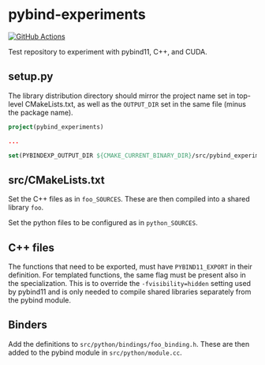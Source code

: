 # pybind-experiments

[![GitHub Actions](https://github.com/enrico-lattuada/pybind-experiments/actions/workflows/test.yml/badge.svg?branch=main)](https://github.com/enrico-lattuada/pybind-experiments/actions/workflows/test.yml)

Test repository to experiment with pybind11, C++, and CUDA.

## setup.py

The library distribution directory should mirror the project name set in top-level CMakeLists.txt,
as well as the `OUTPUT_DIR` set in the same file (minus the package name).

```cmake
project(pybind_experiments)

...

set(PYBINDEXP_OUTPUT_DIR ${CMAKE_CURRENT_BINARY_DIR}/src/pybind_experiments)
```

## src/CMakeLists.txt

Set the C++ files as in `foo_SOURCES`. These are then compiled into a shared library `foo`.

Set the python files to be configured as in `python_SOURCES`.

## C++ files

The functions that need to be exported, must have `PYBIND11_EXPORT` in their definition.
For templated functions, the same flag must be present also in the specialization.
This is to override the `-fvisibility=hidden` setting used by pybind11 and is only needed
to compile shared libraries separately from the pybind module.

## Binders

Add the definitions to `src/python/bindings/foo_binding.h`.
These are then added to the pybind module in `src/python/module.cc`.
